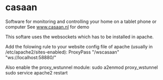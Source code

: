 # casaan
Software for monitoring and controlling your home on a tablet phone or computer
See www.casaan.nl for demo


This softare uses the websockets which has to be installed in apache.

Add the folowing rule to your website config file of apache (usually in
/etc/apache2/sites-enabled):
ProxyPass "/wscasaan" "ws://localhost:58880/"

Also enable the proxy_wstunnel module:
sudo a2enmod proxy_wstunnel
sudo service apache2 restart

